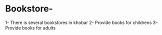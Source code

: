 # Bookstore-
1- There is several bookstores in khobar 
2- Provide books for childrens 
3- Provide books for adults 
